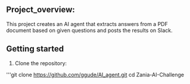 ## Project_overview:

This project creates an AI agent that extracts answers from a PDF document based on given questions and posts the results on Slack.

## Getting started
1. Clone the repository:
   
'''git clone https://github.com/ggude/AI_agent.git
cd Zania-AI-Challenge




